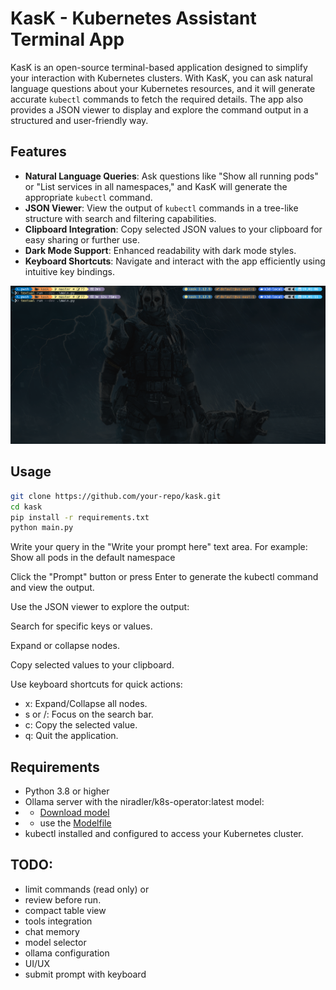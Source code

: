 # KasK - Kubernetes Assistant Terminal App

KasK is an open-source terminal-based application designed to simplify your interaction with Kubernetes clusters. With KasK, you can ask natural language questions about your Kubernetes resources, and it will generate accurate `kubectl` commands to fetch the required details. The app also provides a JSON viewer to display and explore the command output in a structured and user-friendly way.

## Features

- **Natural Language Queries**: Ask questions like "Show all running pods" or "List services in all namespaces," and KasK will generate the appropriate `kubectl` command.
- **JSON Viewer**: View the output of `kubectl` commands in a tree-like structure with search and filtering capabilities.
- **Clipboard Integration**: Copy selected JSON values to your clipboard for easy sharing or further use.
- **Dark Mode Support**: Enhanced readability with dark mode styles.
- **Keyboard Shortcuts**: Navigate and interact with the app efficiently using intuitive key bindings.

![KasK in Action](kask.gif)

## Usage

```bash
git clone https://github.com/your-repo/kask.git
cd kask
pip install -r requirements.txt
python main.py
```

Write your query in the "Write your prompt here" text area. For example: Show all pods in the default namespace

Click the "Prompt" button or press Enter to generate the kubectl command and view the output.

Use the JSON viewer to explore the output:

Search for specific keys or values.

Expand or collapse nodes.

Copy selected values to your clipboard.

Use keyboard shortcuts for quick actions:

- x: Expand/Collapse all nodes.
- s or /: Focus on the search bar.
- c: Copy the selected value.
- q: Quit the application.

## Requirements

- Python 3.8 or higher
- Ollama server with the niradler/k8s-operator:latest model:
- - [Download model](https://huggingface.co/niradler/k8s_operator/resolve/main/unsloth.Q4_K_M.gguf?download=true)
- - use the [Modelfile](Modelfile)
- kubectl installed and configured to access your Kubernetes cluster.

## TODO:

- limit commands (read only) or
- review before run.
- compact table view
- tools integration
- chat memory
- model selector
- ollama configuration
- UI/UX
- submit prompt with keyboard
  